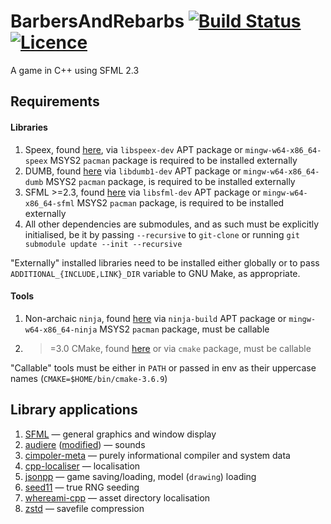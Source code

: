 BarbersAndRebarbs [![Build Status](https://img.shields.io/travis/nabijaczleweli/BarbersAndRebarbs.svg)](https://travis-ci.org/nabijaczleweli/BarbersAndRebarbs) [![Licence](https://img.shields.io/badge/license-MIT-blue.svg?style=flat)](LICENSE)
=======
A game in C++ using SFML 2.3

## Requirements
#### Libraries
1. Speex, found [here](http://www.speex.org/), via `libspeex-dev` APT package or `mingw-w64-x86_64-speex` MSYS2 `pacman` package is required to be installed externally
2. DUMB, found [here](http://dumb.sourceforge.net/) via `libdumb1-dev` APT package or `mingw-w64-x86_64-dumb` MSYS2 `pacman` package, is required to be installed externally
2. SFML >=2.3, found [here](http://sfml-dev.org/) via `libsfml-dev` APT package or `mingw-w64-x86_64-sfml` MSYS2 `pacman` package, is required to be installed externally
3. All other dependencies are submodules, and as such must be explicitly initialised, be it by passing `--recursive` to `git-clone` or running `git submodule update --init --recursive`

"Externally" installed libraries need to be installed either globally or to pass `ADDITIONAL_{INCLUDE,LINK}_DIR` variable to GNU Make, as appropriate.

#### Tools
1. Non-archaic `ninja`, found [here](https://ninja-build.org/) via `ninja-build` APT package or `mingw-w64-x86_64-ninja` MSYS2 `pacman` package, must be callable
2. >=3.0 CMake, found [here](http://cmake.org/) or via `cmake` package, must be callable

"Callable" tools must be either in `PATH` or passed in env as their uppercase names (`CMAKE=$HOME/bin/cmake-3.6.9`)

## Library applications

1. [SFML](http://sfml-dev.org/) — general graphics and window display
2. [audiere](https://sourceforge.net/projects/audiere/) ([modified](https://github.com/nabijaczleweli/audiere)) — sounds
3. [cimpoler-meta](https://github.com/nabijaczleweli/cimpoler-meta) — purely informational compiler and system data
4. [cpp-localiser](https://github.com/nabijaczleweli/cpp-localiser) — localisation
5. [jsonpp](https://github.com/Rapptz/jsonpp) — game saving/loading, model (`drawing`) loading
6. [seed11](https://github.com/milleniumbug/seed11) — true RNG seeding
7. [whereami-cpp](https://github.com/nabijaczleweli/whereami-cpp) — asset directory localisation
8. [zstd](https://github.com/Cyan4973/zstd) — savefile compression
